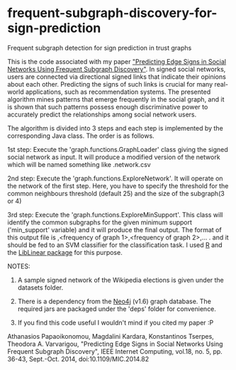 # frequent-subgraph-discovery-for-sign-prediction
Frequent subgraph detection for sign prediction in trust graphs

This is the code associated with my paper ["Predicting Edge Signs in Social Networks Using Frequent Subgraph Discovery"](http://www.computer.org/csdl/mags/ic/2014/05/mic2014050036-abs.html). In signed social networks, users are connected via directional signed links that indicate their opinions about each other. Predicting the signs of such links is crucial for many real-world applications, such as recommendation systems. The presented algorithm mines patterns that emerge frequently in the social graph, and it is shown that such patterns possess enough discriminative power to accurately predict the relationships among social network users. 

The algorithm is divided into 3 steps and each step is implemented by the corresponding Java class. The order is as follows. 

1st step: Execute the 'graph.functions.GraphLoader' class giving the signed social network as input. It will produce a modified version of the network which will be named something like <network-name>.network.csv

2nd step: Execute the 'graph.functions.ExploreNetwork'. It will operate on the network of the first step.  Here, you have to specify the threshold for the common neighbours threshold (default 25) and the size of the subgraph(3 or 4)

3rd step: Execute the 'graph.functions.ExploreMinSupport'. This class will identify the common subgraphs for the given minimum support ('min_support' variable) and it will produce the final output. The format of this output file is <sign>,<frequency of graph 1>,<frequency of graph 2>,... . and it should be fed to an SVM classifier for the classification task. I used [R](https://www.r-project.org/) and the [LibLinear package](https://cran.r-project.org/web/packages/LiblineaR/index.html) for this purpose.


NOTES: 

1. A sample signed network of the Wikipedia elections is given under the datasets folder. 

2. There is a dependency from the [Neo4j](http://neo4j.com/) (v1.6) graph database. The required jars are packaged under the 'deps' folder for convenience.

3. If you find this code useful I wouldn't mind if you cited my paper :P 

Athanasios Papaoikonomou, Magdalini Kardara, Konstantinos Tserpes, Theodora A. Varvarigou, "Predicting Edge Signs in Social Networks Using Frequent Subgraph Discovery", IEEE Internet Computing, vol.18, no. 5, pp. 36-43, Sept.-Oct. 2014, doi:10.1109/MIC.2014.82 
